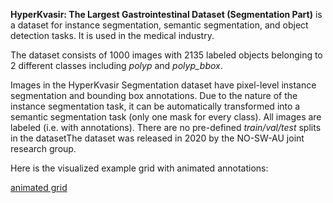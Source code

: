 **HyperKvasir: The Largest Gastrointestinal Dataset (Segmentation Part)** is a dataset for instance segmentation, semantic segmentation, and object detection tasks. It is used in the medical industry. 

The dataset consists of 1000 images with 2135 labeled objects belonging to 2 different classes including *polyp* and *polyp_bbox*.

Images in the HyperKvasir Segmentation dataset have pixel-level instance segmentation and bounding box annotations. Due to the nature of the instance segmentation task, it can be automatically transformed into a semantic segmentation task (only one mask for every class). All images are labeled (i.e. with annotations). There are no pre-defined <i>train/val/test</i> splits in the datasetThe dataset was released in 2020 by the NO-SW-AU joint research group.

Here is the visualized example grid with animated annotations:

[animated grid](https://github.com/dataset-ninja/hyper-kvasir/raw/main/visualizations/horizontal_grid.webm)
